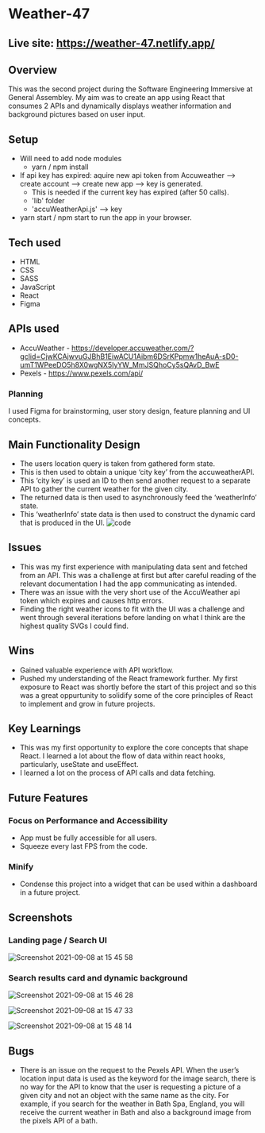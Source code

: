 # Weather-47

## Live site: https://weather-47.netlify.app/

## Overview
This was the second project during the Software Engineering Immersive at General Assembley. My aim was to create an app using React that consumes 2 APIs and dynamically displays weather information and background pictures based on user input.

## Setup

- Will need to add node modules
  - yarn / npm install  
- If api key has expired: aquire new api token from Accuweather --> create account --> create new app --> key is generated.
    - This is needed if the current key has expired (after 50 calls). 
    - 'lib' folder
     - 'accuWeatherApi.js' --> key  
- yarn start / npm start to run the app in your browser.

## Tech used

- HTML
- CSS
- SASS
- JavaScript
- React
- Figma

## APIs used

  - AccuWeather - https://developer.accuweather.com/?gclid=CjwKCAjwvuGJBhB1EiwACU1Aibm6DSrKPpmw1heAuA-sD0-umT1WPeeDO5h8X0wgNX5IyYW_MmJSQhoCy5sQAvD_BwE
  - Pexels - https://www.pexels.com/api/

### Planning
I used Figma for brainstorming, user story design, feature planning and UI concepts. 

## Main Functionality Design
- The users location query is taken from gathered form state. 
- This is then used to obtain a unique ‘city key’ from the accuweatherAPI. 
- This ‘city key’ is used an ID to then send another request to a separate API to gather the current weather for the given city. 
- The returned data is then used to asynchronously feed the ‘weatherInfo’ state. 
- This ‘weatherInfo’ state data is then used to construct the dynamic card that is produced in the UI.
![code](https://user-images.githubusercontent.com/83312425/148699515-658f0a01-9c16-45f4-9069-9f70ab51a4c2.png)


## Issues
- This was my first experience with manipulating data sent and fetched from an API. This was a challenge at first but after careful reading of the relevant documentation I had the app communicating as intended.
- There was an issue with the very short use of the AccuWeather api token which expires and causes http errors.
- Finding the right weather icons to fit with the UI was a challenge and went through several iterations before landing on what I think are the highest quality SVGs I could find. 

## Wins
- Gained valuable experience with API workflow.
- Pushed my understanding of the React framework further. My first exposure to React was shortly before the start of this project and so this was a great oppurtunity to solidify some of the core principles of React to implement and grow in future projects.

## Key Learnings
- This was my first opportunity to explore the core concepts that shape React. I learned a lot about the flow of data within react hooks, particularly, useState and useEffect. 
- I learned a lot on the process of API calls and data fetching.  

## Future Features

### Focus on Performance and Accessibility 
- App must be fully accessible for all users.
- Squeeze every last FPS from the code. 

### Minify
- Condense this project into a widget that can be used within a dashboard in a future project.

## Screenshots

### Landing page / Search UI

![Screenshot 2021-09-08 at 15 45 58](https://user-images.githubusercontent.com/83312425/132531721-3d9d41dc-d490-4d52-ba3f-61553dd7f554.png)

### Search results card and dynamic background

![Screenshot 2021-09-08 at 15 46 28](https://user-images.githubusercontent.com/83312425/132531826-4f2454bd-871b-4ff7-8071-7baa7a666ec8.png)

![Screenshot 2021-09-08 at 15 47 33](https://user-images.githubusercontent.com/83312425/132532018-065f55b3-e9e1-42f2-b0a4-887f0ce3288e.png)

![Screenshot 2021-09-08 at 15 48 14](https://user-images.githubusercontent.com/83312425/132532141-221f306d-b039-4711-bf98-06454ffd3b6a.png)

## Bugs
- There is an issue on the request to the Pexels API. When the user’s location input data is used as the keyword for the image search, there is no way for the API to know that the user is requesting a picture of a given city and not an object with the same name as the city. 
For example, if you search for the weather in Bath Spa, England, you will receive the current weather in Bath and also a background image from the pixels API of a bath. 




